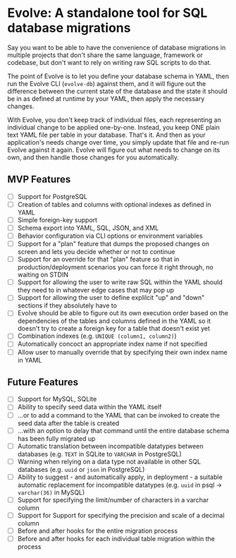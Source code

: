 # Evolve: A standalone tool for SQL database migrations

Say you want to be able to have the convenience of database migrations in multiple projects that don't share the same language, framework or codebase,
but don't want to rely on writing raw SQL scripts to do that.

The point of Evolve is to let you define your database schema in YAML, then run the Evolve CLI (`evolve-db`) against them, and it will figure out the
difference between the current state of the database and the state it should be in as defined at runtime by your YAML, then apply the necessary changes.

With Evolve, you don't keep track of individual files, each representing an individual change to be applied one-by-one. Instead, you keep ONE plain
text YAML file per table in your database. That's it. And then as your application's needs change over time, you simply update that file and re-run
Evolve against it again. Evolve will figure out what needs to change on its own, and then handle those changes for you automatically.

## MVP Features

- [ ] Support for PostgreSQL
- [ ] Creation of tables and columns with optional indexes as defined in YAML
- [ ] Simple foreign-key support
- [ ] Schema export into YAML, SQL, JSON, and XML
- [ ] Behavior configuration via CLI options or environment variables
- [ ] Support for a "plan" feature that dumps the proposed changes on screen and lets you decide whether or not to continue
- [ ] Support for an override for that "plan" feature so that in production/deployment scenarios you can force it right through, no waiting on STDIN
- [ ] Support for allowing the user to write raw SQL within the YAML should they need to in whatever edge cases that may pop up
- [ ] Support for allowing the user to define explilcit "up" and "down" sections if they absolutely have to
- [ ] Evolve should be able to figure out its own execution order based on the dependencies of the tables and columns defined in the YAML so it doesn't try to create a foreign key for a table that doesn't exist yet
- [ ] Combination indexes (e.g. `UNIQUE (column1, column2)`)
- [ ] Automatically concoct an appropriate index name if not specified
- [ ] Allow user to manually override that by specifying their own index name in YAML

## Future Features

- [ ] Support for MySQL, SQLite
- [ ] Ability to specify seed data within the YAML itself
- [ ] ...or to add a command to the YAML that can be invoked to create the seed data after the table is created
- [ ] ...with an option to delay that command until the entire database schema has been fully migrated up
- [ ] Automatic translation between incompatible datatypes between databases (e.g. `TEXT` in SQLite to `VARCHAR` in PostgreSQL)
- [ ] Warning when relying on a data type not available in other SQL databases (e.g. `uuid` or `json` in PostgreSQL)
- [ ] Ability to suggest - and automatically apply, in deployment - a suitable automatic replacement for incompatible datatypes (e.g. `uuid` in psql -> `varchar(36)` in MySQL)
- [ ] Support for specifying the limit/number of characters in a varchar column
- [ ] Support for Support for specifying the precision and scale of a decimal column
- [ ] Before and after hooks for the entire migration process
- [ ] Before and after hooks for each individual table migration within the process
